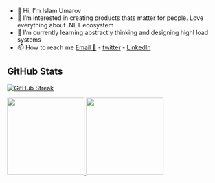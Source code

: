 - 👋 Hi, I’m Islam Umarov
- 👀 I’m interested in creating products thats matter for people. Love everything about .NET ecosystem
- 🌱 I’m currently learning abstractly thinking and designing highl load systems  
- 📫 How to reach me [Email :email:](mailto:ihtyyarovich@gmail.com) -  [twitter](twitter.com/i_umarov) -  [LinkedIn](https://www.linkedin.com/in/islamumarov/)
## GitHub Stats

[![GitHub Streak](https://streak-stats.demolab.com?user=islamumarov&theme=dark&hide_border=true&date_format=j%20M%5B%20Y%5D&mode=weekly)](https://git.io/streak-stats)

<a href="https://github.com/islamumarov">
  <img height="180em" src="https://github-readme-stats.vercel.app/api?username=islamumarov&show_icons=true&theme=shades-of-purple&count_private=true"/>
  <img height="180em" src="https://github-readme-stats.vercel.app/api/top-langs/?username=islamumarov&theme=shades-of-purple&layout=compact" />
</a>
